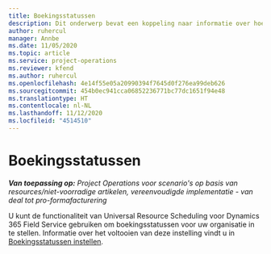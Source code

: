 ```yaml
---
title: Boekingsstatussen
description: Dit onderwerp bevat een koppeling naar informatie over hoe u boekingsstatussen in Project Operations instelt.
author: ruhercul
manager: Annbe
ms.date: 11/05/2020
ms.topic: article
ms.service: project-operations
ms.reviewer: kfend
ms.author: ruhercul
ms.openlocfilehash: 4e14f55e05a20990394f7645d0f276ea99deb626
ms.sourcegitcommit: 454b0ec941cca06852236771bc77dc1651f94e48
ms.translationtype: HT
ms.contentlocale: nl-NL
ms.lasthandoff: 11/12/2020
ms.locfileid: "4514510"
---
```

# <a name="booking-statuses"></a>Boekingsstatussen

_**Van toepassing op:** Project Operations voor scenario's op basis van resources/niet-voorradige artikelen, vereenvoudigde implementatie - van deal tot pro-formafacturering_

U kunt de functionaliteit van Universal Resource Scheduling voor Dynamics 365 Field Service gebruiken om boekingsstatussen voor uw organisatie in te stellen. Informatie over het voltooien van deze instelling vindt u in [Boekingsstatussen instellen](https://docs.microsoft.com/dynamics365/field-service/set-up-booking-statuses).
